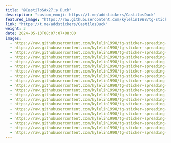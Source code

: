 ```yaml
---
title: "@Castilo&#x27;s Duck"
description: "custom_emoji: https://t.me/addstickers/CastilosDuck"
featured_image: "https://raw.githubusercontent.com/kylelin1998/tg-sticker-spreading-worldwide-images/main/img/e8133eac-b190-4930-a0de-2d5690753294.jpg"
link: "https://t.me/addstickers/CastilosDuck"
weight: 3
date: 2024-05-13T08:07:07+08:00
images:
  - https://raw.githubusercontent.com/kylelin1998/tg-sticker-spreading-worldwide-images/main/img/e8133eac-b190-4930-a0de-2d5690753294.jpg
  - https://raw.githubusercontent.com/kylelin1998/tg-sticker-spreading-worldwide-images/main/img/628cdd87-1f95-4289-8f5e-90f760eb886a.jpg
  - https://raw.githubusercontent.com/kylelin1998/tg-sticker-spreading-worldwide-images/main/img/c5aaab52-7b02-4dfe-a86a-8dd5ddfb2dd8.jpg
  - https://raw.githubusercontent.com/kylelin1998/tg-sticker-spreading-worldwide-images/main/img/686edd97-c8ad-4690-a1f0-636bd5d4870e.jpg
  - https://raw.githubusercontent.com/kylelin1998/tg-sticker-spreading-worldwide-images/main/img/44ec497a-710e-4bc2-b1ee-696f4f114d2c.jpg
  - https://raw.githubusercontent.com/kylelin1998/tg-sticker-spreading-worldwide-images/main/img/3b6802a6-f616-4b0d-b692-b28fa1d4d615.jpg
  - https://raw.githubusercontent.com/kylelin1998/tg-sticker-spreading-worldwide-images/main/img/75f3f67d-c43f-4db2-9a0e-7b94404eb171.jpg
  - https://raw.githubusercontent.com/kylelin1998/tg-sticker-spreading-worldwide-images/main/img/bf6ec53a-af03-4f8d-9e60-bc1dcb948adb.jpg
  - https://raw.githubusercontent.com/kylelin1998/tg-sticker-spreading-worldwide-images/main/img/18b8e1e9-4a7f-4788-bf85-622c9491ac87.jpg
  - https://raw.githubusercontent.com/kylelin1998/tg-sticker-spreading-worldwide-images/main/img/812916cc-433d-4550-b8c4-1896dd877c8c.jpg
  - https://raw.githubusercontent.com/kylelin1998/tg-sticker-spreading-worldwide-images/main/img/6f7b55f5-b34d-4ef9-9a25-437936013a66.jpg
  - https://raw.githubusercontent.com/kylelin1998/tg-sticker-spreading-worldwide-images/main/img/bc492905-d249-401e-9952-a830af45089e.jpg
  - https://raw.githubusercontent.com/kylelin1998/tg-sticker-spreading-worldwide-images/main/img/d45adcf7-ba70-4c00-8758-3b6d35c8a8be.jpg
  - https://raw.githubusercontent.com/kylelin1998/tg-sticker-spreading-worldwide-images/main/img/eb240506-4444-466e-9f4c-52b4e5926a7f.jpg
  - https://raw.githubusercontent.com/kylelin1998/tg-sticker-spreading-worldwide-images/main/img/cb701500-564a-4eb1-804c-63839d026d69.jpg
  - https://raw.githubusercontent.com/kylelin1998/tg-sticker-spreading-worldwide-images/main/img/d9c8f01f-3c15-4da1-8f07-c25eb3a7c021.jpg
  - https://raw.githubusercontent.com/kylelin1998/tg-sticker-spreading-worldwide-images/main/img/e16764a4-14dd-42c8-bdb8-2ac74516f125.jpg
  - https://raw.githubusercontent.com/kylelin1998/tg-sticker-spreading-worldwide-images/main/img/fe49a8c8-7b78-4094-9291-a9659a564aa7.jpg
  - https://raw.githubusercontent.com/kylelin1998/tg-sticker-spreading-worldwide-images/main/img/8347e884-80e5-4e3d-a3b4-9a011a9752cd.jpg
  - https://raw.githubusercontent.com/kylelin1998/tg-sticker-spreading-worldwide-images/main/img/38f832bf-8a5d-48f2-bf84-564e8c8fcb54.jpg
---
```

